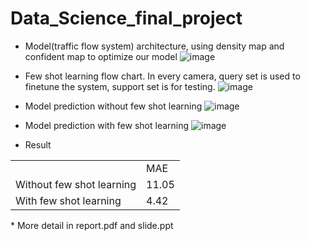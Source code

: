 # Data_Science_final_project
* Model(traffic flow system) architecture, using density map and confident map to optimize our model
![image](https://github.com/hsu1123/image_file/blob/main/model.PNG)

* Few shot learning flow chart. In every camera, query set is used to finetune the system, support set is for testing.
![image](https://github.com/hsu1123/image_file/blob/main/few%20shot%20split.PNG)

* Model prediction without few shot learning
![image](https://github.com/hsu1123/image_file/blob/main/demo_without_density.png)

* Model prediction with few shot learning
![image](https://github.com/hsu1123/image_file/blob/main/demo_few_modify.png)

* Result
<table>
  <tr>
    <td></td>
    <td>MAE</td>
  </tr>
  <tr>
    <td>Without few shot learning</td>
    <td>11.05</td>
  </tr>
  <tr>
    <td>With few shot learning</td>
    <td>4.42</td>
  </tr>
</table>
* More detail in report.pdf and slide.ppt
